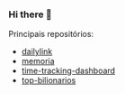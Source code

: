 ### Hi there 👋

Principais repositórios:
- [dailylink](https://github.com/ronaldobgui/dailylink)
- [memoria](https://github.com/ronaldobgui/memoria)
- [time-tracking-dashboard](https://github.com/ronaldobgui/time-tracking-dashboard)
- [top-bilionarios](https://github.com/ronaldobgui/top-bilionarios)
